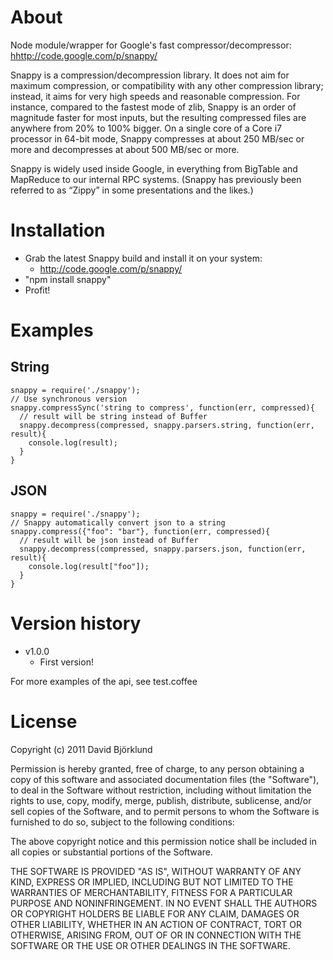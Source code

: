 # About

Node module/wrapper for Google's fast compressor/decompressor: <hhttp://code.google.com/p/snappy/>

Snappy is a compression/decompression library. It does not aim for maximum compression, or compatibility with any other compression library; instead, it aims for very high speeds and reasonable compression. For instance, compared to the fastest mode of zlib, Snappy is an order of magnitude faster for most inputs, but the resulting compressed files are anywhere from 20% to 100% bigger. On a single core of a Core i7 processor in 64-bit mode, Snappy compresses at about 250 MB/sec or more and decompresses at about 500 MB/sec or more.

Snappy is widely used inside Google, in everything from BigTable and MapReduce to our internal RPC systems. (Snappy has previously been referred to as “Zippy” in some presentations and the likes.)

# Installation
- Grab the latest Snappy build and install it on your system:
  - <http://code.google.com/p/snappy/>
- "npm install snappy"
- Profit!

# Examples
## String
    snappy = require('./snappy');
    // Use synchronous version
    snappy.compressSync('string to compress', function(err, compressed){
      // result will be string instead of Buffer
      snappy.decompress(compressed, snappy.parsers.string, function(err, result){
        console.log(result);
      }
    }

## JSON
    snappy = require('./snappy');
    // Snappy automatically convert json to a string
    snappy.compress({"foo": "bar"}, function(err, compressed){
      // result will be json instead of Buffer
      snappy.decompress(compressed, snappy.parsers.json, function(err, result){
        console.log(result["foo"]);
      }
    }

# Version history
- v1.0.0
  - First version!

For more examples of the api, see test.coffee

# License
Copyright (c) 2011 David Björklund

Permission is hereby granted, free of charge, to any person obtaining a copy
of this software and associated documentation files (the "Software"), to deal
in the Software without restriction, including without limitation the rights
to use, copy, modify, merge, publish, distribute, sublicense, and/or sell
copies of the Software, and to permit persons to whom the Software is
furnished to do so, subject to the following conditions:

The above copyright notice and this permission notice shall be included in
all copies or substantial portions of the Software.

THE SOFTWARE IS PROVIDED "AS IS", WITHOUT WARRANTY OF ANY KIND, EXPRESS OR
IMPLIED, INCLUDING BUT NOT LIMITED TO THE WARRANTIES OF MERCHANTABILITY,
FITNESS FOR A PARTICULAR PURPOSE AND NONINFRINGEMENT. IN NO EVENT SHALL THE
AUTHORS OR COPYRIGHT HOLDERS BE LIABLE FOR ANY CLAIM, DAMAGES OR OTHER
LIABILITY, WHETHER IN AN ACTION OF CONTRACT, TORT OR OTHERWISE, ARISING FROM,
OUT OF OR IN CONNECTION WITH THE SOFTWARE OR THE USE OR OTHER DEALINGS IN
THE SOFTWARE.
